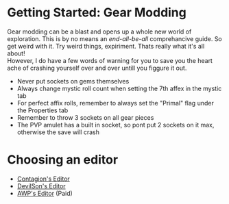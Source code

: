 # Getting Started: Gear Modding
Gear modding can be a blast and opens up a whole new world of exploration. This is by no means an _end-all-be-all_ comprehancive guide. So get weird with it. Try weird things, expiriment. Thats really what it's all about!  
  However, I do have a few words of warning for you to save you the heart ache of crashing yourself over and over untill you figgure it out.
  
* Never put sockets on gems themselves
* Always change mystic roll count when setting the 7th affex in the mystic tab
* For perfect affix rolls, remember to always set the "Primal" flag under the Properties tab
* Remember to throw 3 sockets on all gear pieces
* The PVP amulet has a built in socket, so pont put 2 sockets on it max, otherwise the save will crash

# Choosing an editor
* [Contagion's Editor](https://github.com/ooCONTAGIONoo/D3Editor/releases)
* [DevilSon's Editor](https://github.com/xXTheDevilsSonXx/Editor-Releases)
* [AWP's Editor](http://diiiedit.awp-ent.com/) (Paid)
